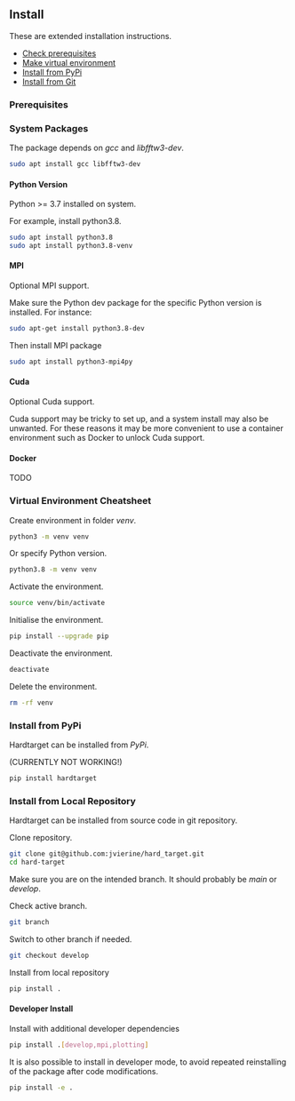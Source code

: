 ## Install

These are extended installation instructions.

- [Check prerequisites](#prerequisites)
- [Make virtual environment](#virtual-environment-cheatsheet)
- [Install from PyPi](#install-from-pypi)
- [Install from Git](#install-from-git)


### Prerequisites

### System Packages

The package depends on _gcc_ and _libfftw3-dev_.
```bash
sudo apt install gcc libfftw3-dev
```

#### Python Version

Python >= 3.7 installed on system.

For example, install python3.8.
```bash
sudo apt install python3.8
sudo apt install python3.8-venv
```

#### MPI

Optional MPI support.

Make sure the Python dev package for the specific Python version is installed. For instance:

```bash
sudo apt-get install python3.8-dev
```

Then install MPI package

```bash
sudo apt install python3-mpi4py
```

#### Cuda

Optional Cuda support.

Cuda support may be tricky to set up, and a system install may also
be unwanted. For these reasons it may be more convenient to use 
a container environment such as Docker to unlock Cuda support.

#### Docker

TODO


### Virtual Environment Cheatsheet

Create environment in folder _venv_. 

```bash
python3 -m venv venv
```

Or specify Python version.
```bash
python3.8 -m venv venv
```

Activate the environment.
```bash
source venv/bin/activate
```

Initialise the environment.
```bash
pip install --upgrade pip 
```

Deactivate the environment.
```bash
deactivate
```

Delete the environment.
```bash
rm -rf venv
```

### Install from PyPi

Hardtarget can be installed from _PyPi_. 

(CURRENTLY NOT WORKING!)

```bash
pip install hardtarget
```

### Install from Local Repository

Hardtarget can be installed from source code in git repository.

Clone repository.
```bash
git clone git@github.com:jvierine/hard_target.git
cd hard-target
```

Make sure you are on the intended branch. It should probably be _main_ or _develop_.

Check active branch.
```bash
git branch
```

Switch to other branch if needed.
```bash
git checkout develop
```

Install from local repository
```bash
pip install .
```

#### Developer Install

Install with additional developer dependencies

```bash
pip install .[develop,mpi,plotting]
```

It is also possible to install in developer mode, to avoid repeated reinstalling of the package after code modifications.

```bash
pip install -e .
```
